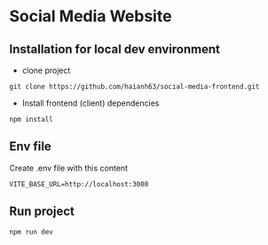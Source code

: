 # Social Media Website
## Installation for local dev environment

- clone project

`git clone https://github.com/haianh63/social-media-frontend.git`

- Install frontend (client) dependencies

`npm install`

## Env file
Create .env file with this content

`VITE_BASE_URL=http://localhost:3000`

## Run project

`npm run dev`

